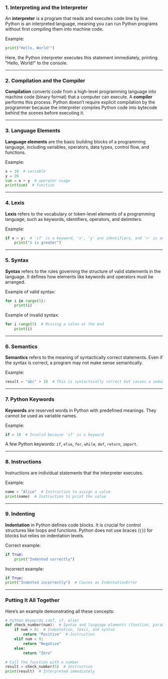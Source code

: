 ### 1. **Interpreting and the Interpreter**
An **interpreter** is a program that reads and executes code line by line. Python is an interpreted language, meaning you can run Python programs without first compiling them into machine code.

Example:
```python
print("Hello, World!")
```
Here, the Python interpreter executes this statement immediately, printing "Hello, World!" to the console.

---

### 2. **Compilation and the Compiler**
**Compilation** converts code from a high-level programming language into machine code (binary format) that a computer can execute. A **compiler** performs this process. Python doesn’t require explicit compilation by the programmer because the interpreter compiles Python code into bytecode behind the scenes before executing it.

---

### 3. **Language Elements**
**Language elements** are the basic building blocks of a programming language, including variables, operators, data types, control flow, and functions.

Example:
```python
x = 10  # variable
y = 20
sum = x + y  # operator usage
print(sum)  # function
```

---

### 4. **Lexis**
**Lexis** refers to the vocabulary or token-level elements of a programming language, such as keywords, identifiers, operators, and delimiters.

Example:
```python
if x > y:  # 'if' is a keyword, 'x', 'y' are identifiers, and '>' is an operator
    print("x is greater")
```

---

### 5. **Syntax**
**Syntax** refers to the rules governing the structure of valid statements in the language. It defines how elements like keywords and operators must be arranged.

Example of valid syntax:
```python
for i in range(5):
    print(i)
```
Example of invalid syntax:
```python
for i range(5)  # Missing a colon at the end
    print(i)
```

---

### 6. **Semantics**
**Semantics** refers to the meaning of syntactically correct statements. Even if the syntax is correct, a program may not make sense semantically.

Example:
```python
result = "abc" + 10  # This is syntactically correct but causes a semantic error (TypeError)
```

---

### 7. **Python Keywords**
**Keywords** are reserved words in Python with predefined meanings. They cannot be used as variable names.

Example:
```python
if = 10  # Invalid because 'if' is a keyword
```
A few Python keywords: `if`, `else`, `for`, `while`, `def`, `return`, `import`.

---

### 8. **Instructions**
Instructions are individual statements that the interpreter executes.

Example:
```python
name = "Alice"  # Instruction to assign a value
print(name)  # Instruction to print the value
```

---

### 9. **Indenting**
**Indentation** in Python defines code blocks. It is crucial for control structures like loops and functions. Python does not use braces (`{}`) for blocks but relies on indentation levels.

Correct example:
```python
if True:
    print("Indented correctly")
```

Incorrect example:
```python
if True:
print("Indented incorrectly")  # Causes an IndentationError
```

---

### Putting It All Together

Here’s an example demonstrating all these concepts:
```python
# Python Keywords (def, if, else)
def check_number(num):  # Syntax and language elements (function, parameter)
    if num > 0:  # Indentation, lexis, and syntax
        return "Positive"  # Instruction
    elif num < 0:
        return "Negative"
    else:
        return "Zero"

# Call the function with a number
result = check_number(5)  # Instruction
print(result)  # Interpreted immediately
```

 